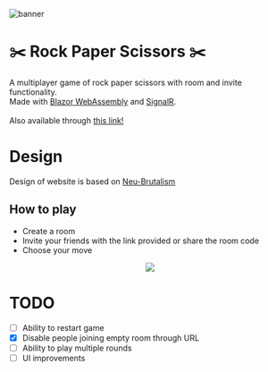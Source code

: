 ![banner](https://github.com/LorryGailius/Rock-Paper-Scissors/assets/31960595/fd940cc7-8170-40b6-a45c-cbb6125b8e9a)
# :scissors: Rock Paper Scissors :scissors:

A multiplayer game of rock paper scissors with room and invite functionality.</br>
Made with [Blazor WebAssembly](https://dotnet.microsoft.com/en-us/apps/aspnet/web-apps/blazor) and [SignalR](https://dotnet.microsoft.com/en-us/apps/aspnet/signalr).</br></br>
Also available through [this link!](https://vas-ki-ci.azurewebsites.net/)

# Design
Design of website is based on [Neu-Brutalism](https://bootcamp.uxdesign.cc/how-can-i-design-in-the-neo-brutalism-style-d85c458042de)

## How to play
- Create a room
- Invite your friends with the link provided or share the room code
- Choose your move

<p align="center">
  <img src="https://github.com/LorryGailius/Rock-Paper-Scissors/assets/31960595/cdc6d193-5f35-455d-9840-a51f5d4a2014">
</p>

# TODO
- [ ] Ability to restart game
- [x] Disable people joining empty room through URL
- [ ] Ability to play multiple rounds
- [ ] UI improvements
